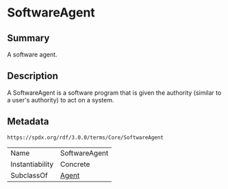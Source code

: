 <!-- Automatically generated by spec-parser v2.1.0 on 2024-06-17T10:36:57.838737+00:00 -->
<!-- SPDX-License-Identifier: Community-Spec-1.0 -->

# SoftwareAgent

## Summary

A software agent.


## Description

A SoftwareAgent is a software program that is given the authority (similar to a
user's authority) to act on a system.


## Metadata

`https://spdx.org/rdf/3.0.0/terms/Core/SoftwareAgent`


| | |
|---|---|
| Name | SoftwareAgent |
| Instantiability | Concrete |
| SubclassOf | [Agent](../Classes/Agent.md) |






